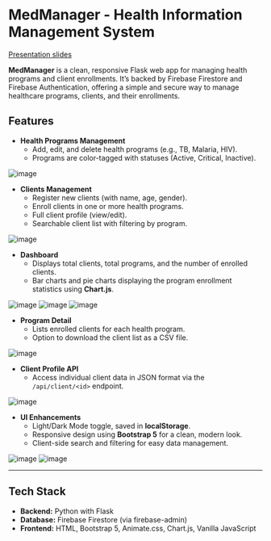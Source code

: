 # MedManager - Health Information Management System

[Presentation slides](https://docs.google.com/presentation/d/1Hl-UzBE2Jj3ZO563htZEmDNViQzNgsMdB1oaLXZT-k8/edit?usp=sharing)

**MedManager** is a clean, responsive Flask web app for managing health programs and client enrollments. It’s backed by Firebase Firestore and Firebase Authentication, offering a simple and secure way to manage healthcare programs, clients, and their enrollments.

## Features
- **Health Programs Management**  
  - Add, edit, and delete health programs (e.g., TB, Malaria, HIV).
  - Programs are color-tagged with statuses (Active, Critical, Inactive).

![image](https://github.com/user-attachments/assets/732ac3b3-85e2-487f-a4a4-dbe0bae6db7d)


- **Clients Management**  
  - Register new clients (with name, age, gender).
  - Enroll clients in one or more health programs.
  - Full client profile (view/edit).
  - Searchable client list with filtering by program.

![image](https://github.com/user-attachments/assets/873f74d0-5c2b-4eca-8436-340a1814dda4)

- **Dashboard**  
  - Displays total clients, total programs, and the number of enrolled clients.
  - Bar charts and pie charts displaying the program enrollment statistics using **Chart.js**.

![image](https://github.com/user-attachments/assets/b48926c9-c477-4063-9595-5a2664a55a4d)
![image](https://github.com/user-attachments/assets/8c9a5bf9-dabe-49d9-a8b2-05afba1c468f)
![image](https://github.com/user-attachments/assets/44ad358b-13d1-435d-9476-e2a22ee63dd2)

- **Program Detail**  
  - Lists enrolled clients for each health program.
  - Option to download the client list as a CSV file.

![image](https://github.com/user-attachments/assets/dade970f-84e9-4c75-bafa-14d50d4d873d)

- **Client Profile API**  
  - Access individual client data in JSON format via the `/api/client/<id>` endpoint.

![image](https://github.com/user-attachments/assets/ce763ddd-8bcd-4d05-9bf1-89c4b4dff43d)

- **UI Enhancements**  
  - Light/Dark Mode toggle, saved in **localStorage**.
  - Responsive design using **Bootstrap 5** for a clean, modern look.
  - Client-side search and filtering for easy data management.

![image](https://github.com/user-attachments/assets/bd5158d6-7324-40ef-be2c-022586ab9810)
![image](https://github.com/user-attachments/assets/dae2798c-e4e8-4611-a73b-d980fe6cc88f)

---

## Tech Stack
- **Backend:** Python with Flask  
- **Database:** Firebase Firestore (via firebase-admin)  
- **Frontend:** HTML, Bootstrap 5, Animate.css, Chart.js, Vanilla JavaScript  

